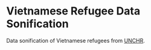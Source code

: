 # Vietnamese Refugee Data Sonification

Data sonification of Vietnamese refugees from [UNCHR](https://www.unhcr.org/refugee-statistics/download/?url=CwE2k9).
